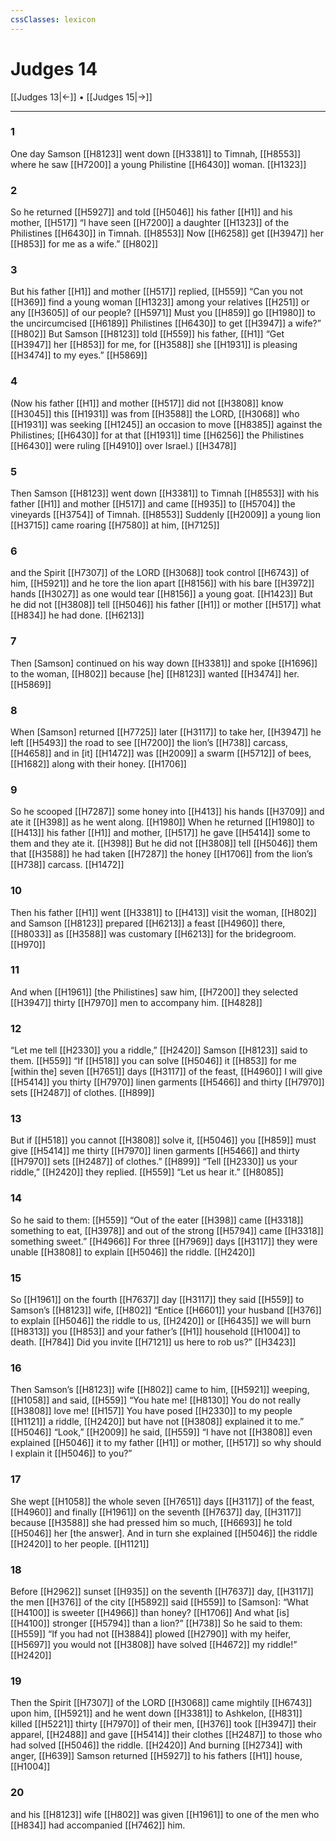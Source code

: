 ```yaml
---
cssClasses: lexicon
---
```


# Judges 14

[[Judges 13|←]] • [[Judges 15|→]]

---

### 1
One day Samson [[H8123]] went down [[H3381]] to Timnah, [[H8553]] where he saw [[H7200]] a young Philistine [[H6430]] woman. [[H1323]]

### 2
So he returned [[H5927]] and told [[H5046]] his father [[H1]] and his mother, [[H517]] “I have seen [[H7200]] a daughter [[H1323]] of the Philistines [[H6430]] in Timnah. [[H8553]] Now [[H6258]] get [[H3947]] her [[H853]] for me  as a wife.” [[H802]]

### 3
But his father [[H1]] and mother [[H517]] replied, [[H559]] “Can you not [[H369]] find a young woman [[H1323]] among your relatives [[H251]] or any [[H3605]] of our people? [[H5971]] Must you [[H859]] go [[H1980]] to the uncircumcised [[H6189]] Philistines [[H6430]] to get [[H3947]] a wife?” [[H802]] But Samson [[H8123]] told [[H559]] his father, [[H1]] “Get [[H3947]] her [[H853]] for me,  for [[H3588]] she [[H1931]] is pleasing [[H3474]] to my eyes.” [[H5869]]

### 4
(Now his father [[H1]] and mother [[H517]] did not [[H3808]] know [[H3045]] this [[H1931]] was from [[H3588]] the LORD, [[H3068]] who [[H1931]] was seeking [[H1245]] an occasion to move [[H8385]] against the Philistines; [[H6430]] for at that [[H1931]] time [[H6256]] the Philistines [[H6430]] were ruling [[H4910]] over Israel.) [[H3478]]

### 5
Then Samson [[H8123]] went down [[H3381]] to Timnah [[H8553]] with his father [[H1]] and mother [[H517]] and came [[H935]] to [[H5704]] the vineyards [[H3754]] of Timnah. [[H8553]] Suddenly [[H2009]] a young lion [[H3715]] came roaring [[H7580]] at him, [[H7125]]

### 6
and the Spirit [[H7307]] of the LORD [[H3068]] took control [[H6743]] of him, [[H5921]] and he tore the lion apart [[H8156]] with his bare [[H3972]] hands [[H3027]] as one would tear [[H8156]] a young goat. [[H1423]] But he did not [[H3808]] tell [[H5046]] his father [[H1]] or mother [[H517]] what [[H834]] he had done. [[H6213]]

### 7
Then [Samson] continued on his way down [[H3381]] and spoke [[H1696]] to the woman, [[H802]] because [he] [[H8123]] wanted [[H3474]] her. [[H5869]]

### 8
When [Samson] returned [[H7725]] later [[H3117]] to take her, [[H3947]] he left [[H5493]] the road to see [[H7200]] the lion’s [[H738]] carcass, [[H4658]] and in [it] [[H1472]] was [[H2009]] a swarm [[H5712]] of bees, [[H1682]] along with their honey. [[H1706]]

### 9
So he scooped [[H7287]] some honey into [[H413]] his hands [[H3709]] and ate it [[H398]] as he went along. [[H1980]] When he returned [[H1980]] to [[H413]] his father [[H1]] and mother, [[H517]] he gave [[H5414]] some to them  and they ate it. [[H398]] But he did not [[H3808]] tell [[H5046]] them  that [[H3588]] he had taken [[H7287]] the honey [[H1706]] from the lion’s [[H738]] carcass. [[H1472]]

### 10
Then his father [[H1]] went [[H3381]] to [[H413]] visit the woman, [[H802]] and Samson [[H8123]] prepared [[H6213]] a feast [[H4960]] there, [[H8033]] as [[H3588]] was customary [[H6213]] for the bridegroom. [[H970]]

### 11
And when [[H1961]] [the Philistines] saw him, [[H7200]] they selected [[H3947]] thirty [[H7970]] men to accompany him. [[H4828]]

### 12
“Let me tell [[H2330]] you a riddle,” [[H2420]] Samson [[H8123]] said to them. [[H559]] “If [[H518]] you can solve [[H5046]] it [[H853]] for me  [within the] seven [[H7651]] days [[H3117]] of the feast, [[H4960]] I will give [[H5414]] you  thirty [[H7970]] linen garments [[H5466]] and thirty [[H7970]] sets [[H2487]] of clothes. [[H899]]

### 13
But if [[H518]] you cannot [[H3808]] solve it, [[H5046]] you [[H859]] must give [[H5414]] me  thirty [[H7970]] linen garments [[H5466]] and thirty [[H7970]] sets [[H2487]] of clothes.” [[H899]] “Tell [[H2330]] us your riddle,” [[H2420]] they replied. [[H559]] “Let us hear it.” [[H8085]]

### 14
So he said to them: [[H559]] “Out of the eater [[H398]] came [[H3318]] something to eat, [[H3978]] and out of the strong [[H5794]] came [[H3318]] something sweet.” [[H4966]] For three [[H7969]] days [[H3117]] they were unable [[H3808]] to explain [[H5046]] the riddle. [[H2420]]

### 15
So [[H1961]] on the fourth [[H7637]] day [[H3117]] they said [[H559]] to Samson’s [[H8123]] wife, [[H802]] “Entice [[H6601]] your husband [[H376]] to explain [[H5046]] the riddle to us, [[H2420]] or [[H6435]] we will burn [[H8313]] you [[H853]] and your father’s [[H1]] household [[H1004]] to death. [[H784]] Did you invite [[H7121]] us here  to rob us?” [[H3423]]

### 16
Then Samson’s [[H8123]] wife [[H802]] came to him, [[H5921]] weeping, [[H1058]] and said, [[H559]] “You hate me! [[H8130]] You do not really [[H3808]] love me! [[H157]] You have posed [[H2330]] to my people [[H1121]] a riddle, [[H2420]] but have not [[H3808]] explained it to me.” [[H5046]] “Look,” [[H2009]] he said, [[H559]] “I have not [[H3808]] even explained [[H5046]] it to my father [[H1]] or mother, [[H517]] so why should I explain it [[H5046]] to you?” 

### 17
She wept [[H1058]] the whole seven [[H7651]] days [[H3117]] of the feast, [[H4960]] and finally [[H1961]] on the seventh [[H7637]] day, [[H3117]] because [[H3588]] she had pressed him so much, [[H6693]] he told [[H5046]] her [the answer].  And in turn she explained [[H5046]] the riddle [[H2420]] to her people. [[H1121]]

### 18
Before [[H2962]] sunset [[H935]] on the seventh [[H7637]] day, [[H3117]] the men [[H376]] of the city [[H5892]] said [[H559]] to [Samson]:  “What [[H4100]] is sweeter [[H4966]] than honey? [[H1706]] And what [is] [[H4100]] stronger [[H5794]] than a lion?” [[H738]] So he said to them: [[H559]] “If you had not [[H3884]] plowed [[H2790]] with my heifer, [[H5697]] you would not [[H3808]] have solved [[H4672]] my riddle!” [[H2420]]

### 19
Then the Spirit [[H7307]] of the LORD [[H3068]] came mightily [[H6743]] upon him, [[H5921]] and he went down [[H3381]] to Ashkelon, [[H831]] killed [[H5221]] thirty [[H7970]] of their men, [[H376]] took [[H3947]] their apparel, [[H2488]] and gave [[H5414]] their clothes [[H2487]] to those who had solved [[H5046]] the riddle. [[H2420]] And burning [[H2734]] with anger, [[H639]] Samson returned [[H5927]] to his fathers [[H1]] house, [[H1004]]

### 20
and his [[H8123]] wife [[H802]] was given [[H1961]] to one of the men who [[H834]] had accompanied [[H7462]] him. 

